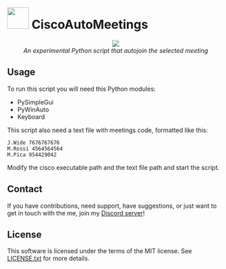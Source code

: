 # <img src="https://i.imgur.com/97NeLaG.png" width="50px"> CiscoAutoMeetings

<p align="center">
    <img src="https://i.imgur.com/bIdhFUg.png">
    <br />
    <i>An experimental Python script that autojoin the selected meeting</i>
</p>

## Usage

To run this script you will need this Python modules:
- PySimpleGui
- PyWinAuto
- Keyboard

This script also need a text file with meetings code, formatted like this:
```
J.Wide 7676767676
M.Rossi 4564564564
M.Pica 954429042
```
Modify the cisco executable path and the text file path and start the script.

## Contact

If you have contributions, need support, have suggestions, or just want to get in touch with the me, join my [Discord server](https://discord.gg/Q9wPYcKtKy)!

## License

This software is licensed under the terms of the MIT license.
See [LICENSE.txt](LICENSE.txt) for more details.
 
